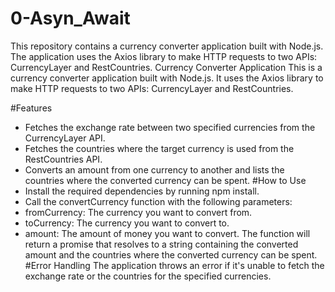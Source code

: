# 0-Asyn_Await
This repository contains a currency converter application built with Node.js. The application uses the Axios library to make HTTP requests to two APIs: CurrencyLayer and RestCountries.
Currency Converter Application
This is a currency converter application built with Node.js. It uses the Axios library to make HTTP requests to two APIs: CurrencyLayer and RestCountries.

#Features
- Fetches the exchange rate between two specified currencies from the CurrencyLayer API.
- Fetches the countries where the target currency is used from the RestCountries API.
- Converts an amount from one currency to another and lists the countries where the converted currency can be spent.
#How to Use
- Install the required dependencies by running npm install.
- Call the convertCurrency function with the following parameters:
- fromCurrency: The currency you want to convert from.
- toCurrency: The currency you want to convert to.
- amount: The amount of money you want to convert.
The function will return a promise that resolves to a string containing the converted amount and the countries where the converted currency can be spent.
#Error Handling
The application throws an error if it's unable to fetch the exchange rate or the countries for the specified currencies.
